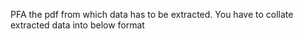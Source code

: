 PFA the pdf from which data has to be extracted.
You have to collate extracted data into below format
